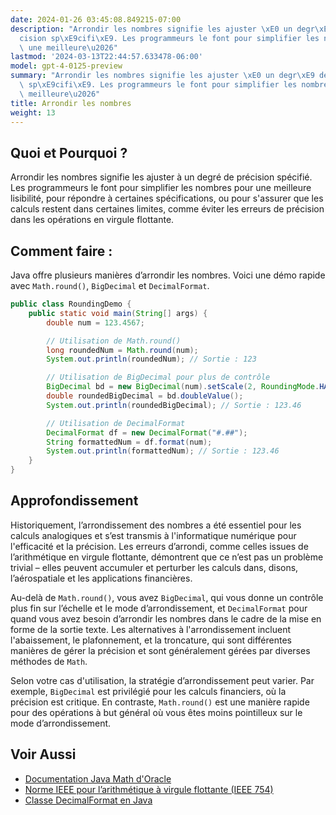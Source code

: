 ```yaml
---
date: 2024-01-26 03:45:08.849215-07:00
description: "Arrondir les nombres signifie les ajuster \xE0 un degr\xE9 de pr\xE9\
  cision sp\xE9cifi\xE9. Les programmeurs le font pour simplifier les nombres pour\
  \ une meilleure\u2026"
lastmod: '2024-03-13T22:44:57.633478-06:00'
model: gpt-4-0125-preview
summary: "Arrondir les nombres signifie les ajuster \xE0 un degr\xE9 de pr\xE9cision\
  \ sp\xE9cifi\xE9. Les programmeurs le font pour simplifier les nombres pour une\
  \ meilleure\u2026"
title: Arrondir les nombres
weight: 13
---
```


## Quoi et Pourquoi ?
Arrondir les nombres signifie les ajuster à un degré de précision spécifié. Les programmeurs le font pour simplifier les nombres pour une meilleure lisibilité, pour répondre à certaines spécifications, ou pour s'assurer que les calculs restent dans certaines limites, comme éviter les erreurs de précision dans les opérations en virgule flottante.

## Comment faire :
Java offre plusieurs manières d’arrondir les nombres. Voici une démo rapide avec `Math.round()`, `BigDecimal` et `DecimalFormat`.

```java
public class RoundingDemo {
    public static void main(String[] args) {
        double num = 123.4567;

        // Utilisation de Math.round()
        long roundedNum = Math.round(num);
        System.out.println(roundedNum); // Sortie : 123

        // Utilisation de BigDecimal pour plus de contrôle
        BigDecimal bd = new BigDecimal(num).setScale(2, RoundingMode.HALF_UP);
        double roundedBigDecimal = bd.doubleValue();
        System.out.println(roundedBigDecimal); // Sortie : 123.46

        // Utilisation de DecimalFormat
        DecimalFormat df = new DecimalFormat("#.##");
        String formattedNum = df.format(num);
        System.out.println(formattedNum); // Sortie : 123.46
    }
}
```

## Approfondissement
Historiquement, l’arrondissement des nombres a été essentiel pour les calculs analogiques et s’est transmis à l'informatique numérique pour l'efficacité et la précision. Les erreurs d’arrondi, comme celles issues de l’arithmétique en virgule flottante, démontrent que ce n’est pas un problème trivial – elles peuvent accumuler et perturber les calculs dans, disons, l’aérospatiale et les applications financières.

Au-delà de `Math.round()`, vous avez `BigDecimal`, qui vous donne un contrôle plus fin sur l’échelle et le mode d’arrondissement, et `DecimalFormat` pour quand vous avez besoin d’arrondir les nombres dans le cadre de la mise en forme de la sortie texte. Les alternatives à l'arrondissement incluent l'abaissement, le plafonnement, et la troncature, qui sont différentes manières de gérer la précision et sont généralement gérées par diverses méthodes de `Math`.

Selon votre cas d'utilisation, la stratégie d’arrondissement peut varier. Par exemple, `BigDecimal` est privilégié pour les calculs financiers, où la précision est critique. En contraste, `Math.round()` est une manière rapide pour des opérations à but général où vous êtes moins pointilleux sur le mode d’arrondissement.

## Voir Aussi
- [Documentation Java Math d'Oracle](https://docs.oracle.com/en/java/javase/17/docs/api/java.base/java/lang/Math.html)
- [Norme IEEE pour l’arithmétique à virgule flottante (IEEE 754)](https://ieeexplore.ieee.org/document/4610935)
- [Classe DecimalFormat en Java](https://docs.oracle.com/javase/7/docs/api/java/text/DecimalFormat.html)
